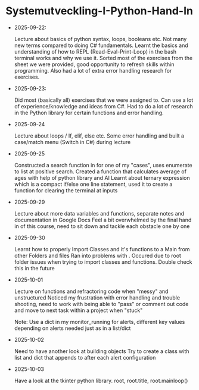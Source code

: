 # Systemutveckling-I-Python-Hand-In

- 2025-09-22:

    Lecture about basics of python syntax, loops, booleans etc. Not many new terms compared to doing C# fundamentals. 
    Learnt the basics and understanding of how to REPL (Read-Eval-Print-Loop) in the bash terminal works and why we use it. 
    Sorted most of the exercises from the sheet we were provided, good opportunity to refresh skills within programming.
    Also had a lot of extra error handling research for exercises. 

- 2025-09-23:

    Did most (basically all) exercises that we were assigned to. Can use a lot of experience/knowledge and ideas from C#.
    Had to do a lot of research in the Python library for certain functions and error handling.

- 2025-09-24

    Lecture about loops / If, elif, else etc. Some error handling and built a case/match menu (Switch in C#) during lecture

- 2025-09-25

    Constructed a search function in for one of my "cases", uses enumerate to list at positive search. 
    Created a function that calculates average of ages with help of python library and AI Learnt about ternary expression which is a compact if/else one line statement, used it to create a function for clearing the terminal at inputs

- 2025-09-29

    Lecture about more data variables and functions, separate notes and documentation in Google Docs
    Feel a bit overwhelmed by the final hand in of this course, need to sit down and tackle each obstacle one by one

- 2025-09-30

    Learnt how to properly Import Classes and it's functions to a Main from other Folders and files 
    Ran into problems with <modules>. Occured due to root folder issues when trying to import classes and functions. Double check this in the future 

- 2025-10-01

    Lecture on functions and refractoring code when "messy" and unstructured 
    Noticed my frustration with error handling and trouble shooting, need to work with being able to "pass" or comment out code and move to next task within a project when "stuck"

    Note: Use a dict in my monitor_running for alerts, different key values depending on alerts needed just as in a list/dict

- 2025-10-02

    Need to have another look at building objects 
    Try to create a class with list and dict that appends to after each alert configuration 

- 2025-10-03

    Have a look at the tkinter python library. root, root.title, root.mainloop() 